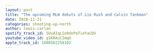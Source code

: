 ```yaml
---
layout: post
title: "The upcoming MLW debuts of Lio Rush and Calvin Tankman"
date: 2020-11-21
categories: shooting-up-north
author: lewis-carlan
spotify_track_id: 5UvAIqLIe9dnPeTieYaCQV
youtube_video_id: g1K0AuCImqU
apple_track_id: 1000502258102
---
```

